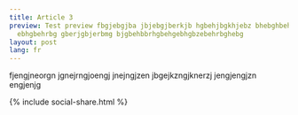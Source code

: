 ```yaml
---
title: Article 3
preview: Test preview fbgjebgjba jbjebgjberkjb hgbehjbgkhjebz bhebghbehb
  ebhgbehrbg gberjgbjerbmg bjgbehbbrhgbehgebhgbzebehrbghebg
layout: post
lang: fr
---
```

fjengjneorgn jgnejrngjoengj jnejngjzen jbgejkzngjknerzj  jengjengjzn engjenjg

<script src="https://utteranc.es/client.js"
        repo="thomas6791/kochersperger_avocat"
        issue-term="title"
        theme="github-light"
        crossorigin="anonymous"
        async>
</script>


{% include social-share.html %}


